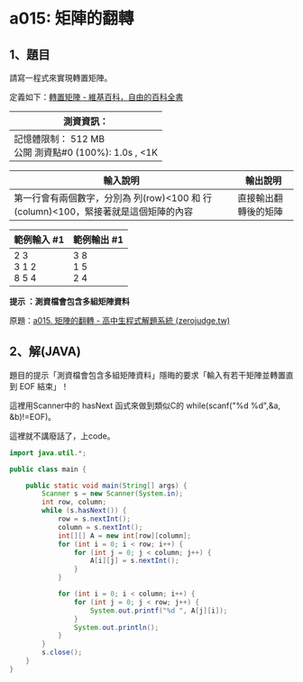 # a015: 矩陣的翻轉

## 1、題目
請寫一程式來實現轉置矩陣。

定義如下：[轉置矩陣 - 維基百科，自由的百科全書](https://zh.wikipedia.org/wiki/%E8%BD%AC%E7%BD%AE%E7%9F%A9%E9%98%B5)



| 測資資訊：                                               |
| -------------------------------------------------------- |
| 記憶體限制： 512 MB<br/>公開 測資點#0 (100%): 1.0s , <1K |



| 輸入說明                                                     | 輸出說明             |
| ------------------------------------------------------------ | -------------------- |
| 第一行會有兩個數字，分別為 列(row)<100 和 行(column)<100，緊接著就是這個矩陣的內容 | 直接輸出翻轉後的矩陣 |



| 範例輸入 #1                 | 範例輸出 #1            |
| --------------------------- | ---------------------- |
| 2 3 <br />3 1 2 <br />8 5 4 | 3 8<br />1 5 <br />2 4 |

**提示 ：測資檔會包含多組矩陣資料**

原題：[a015. 矩陣的翻轉 - 高中生程式解題系統 (zerojudge.tw)](https://zerojudge.tw/ShowProblem?problemid=a015)

## 2、解(JAVA)

題目的提示「測資檔會包含多組矩陣資料」隱晦的要求「輸入有若干矩陣並轉置直到 EOF 結束」！

這裡用Scanner中的 hasNext 函式來做到類似C的 while(scanf("%d %d",&a, &b)!=EOF)。

這裡就不講廢話了，上code。

```java
import java.util.*;

public class main {

    public static void main(String[] args) {
        Scanner s = new Scanner(System.in);
        int row, column;
        while (s.hasNext()) {
            row = s.nextInt();
            column = s.nextInt();
            int[][] A = new int[row][column];
            for (int i = 0; i < row; i++) {
                for (int j = 0; j < column; j++) {
                    A[i][j] = s.nextInt();
                }
            }

            for (int i = 0; i < column; i++) {
                for (int j = 0; j < row; j++) {
                    System.out.printf("%d ", A[j][i]);
                }
                System.out.println();
            }
        }
        s.close();
    }
}
```



